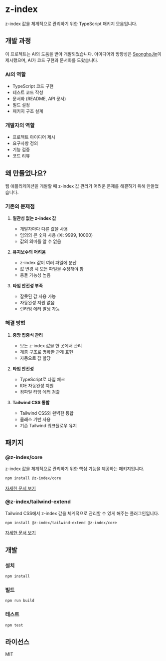 # z-index

z-index 값을 체계적으로 관리하기 위한 TypeScript 패키지 모음입니다.

## 개발 과정

이 프로젝트는 AI의 도움을 받아 개발되었습니다. 아이디어와 방향성은 [SeonghoJin](https://github.com/SeonghoJin)이 제시했으며, AI가 코드 구현과 문서화를 도왔습니다.

### AI의 역할

- TypeScript 코드 구현
- 테스트 코드 작성
- 문서화 (README, API 문서)
- 빌드 설정
- 패키지 구조 설계

### 개발자의 역할

- 프로젝트 아이디어 제시
- 요구사항 정의
- 기능 검증
- 코드 리뷰

## 왜 만들었나요?

웹 애플리케이션을 개발할 때 z-index 값 관리가 어려운 문제를 해결하기 위해 만들었습니다.

### 기존의 문제점

1. **일관성 없는 z-index 값**

   - 개발자마다 다른 값을 사용
   - 임의의 큰 숫자 사용 (예: 9999, 10000)
   - 값의 의미를 알 수 없음

2. **유지보수의 어려움**

   - z-index 값이 여러 파일에 분산
   - 값 변경 시 모든 파일을 수정해야 함
   - 충돌 가능성 높음

3. **타입 안전성 부족**
   - 잘못된 값 사용 가능
   - 자동완성 지원 없음
   - 런타임 에러 발생 가능

### 해결 방법

1. **중앙 집중식 관리**

   - 모든 z-index 값을 한 곳에서 관리
   - 계층 구조로 명확한 관계 표현
   - 자동으로 값 할당

2. **타입 안전성**

   - TypeScript로 타입 체크
   - IDE 자동완성 지원
   - 컴파일 타임 에러 검출

3. **Tailwind CSS 통합**
   - Tailwind CSS와 완벽한 통합
   - 클래스 기반 사용
   - 기존 Tailwind 워크플로우 유지

## 패키지

### @z-index/core

z-index 값을 체계적으로 관리하기 위한 핵심 기능을 제공하는 패키지입니다.

```bash
npm install @z-index/core
```

[자세한 문서 보기](./packages/core/README.md)

### @z-index/tailwind-extend

Tailwind CSS에서 z-index 값을 체계적으로 관리할 수 있게 해주는 플러그인입니다.

```bash
npm install @z-index/tailwind-extend @z-index/core
```

[자세한 문서 보기](./packages/tailwind-extend/README.md)

## 개발

### 설치

```bash
npm install
```

### 빌드

```bash
npm run build
```

### 테스트

```bash
npm test
```

## 라이선스

MIT
